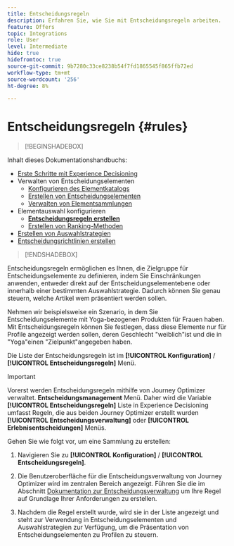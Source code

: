 ```yaml
---
title: Entscheidungsregeln
description: Erfahren Sie, wie Sie mit Entscheidungsregeln arbeiten.
feature: Offers
topic: Integrations
role: User
level: Intermediate
hide: true
hidefromtoc: true
source-git-commit: 9b7280c33ce8238b54f7fd1865545f865ffb72ed
workflow-type: tm+mt
source-wordcount: '256'
ht-degree: 8%

---
```


# Entscheidungsregeln {#rules}

>[!BEGINSHADEBOX]

Inhalt dieses Dokumentationshandbuchs:

* [Erste Schritte mit Experience Decisioning](gs-experience-decisioning.md)
* Verwalten von Entscheidungselementen
   * [Konfigurieren des Elementkatalogs](catalogs.md)
   * [Erstellen von Entscheidungselementen](items.md)
   * [Verwalten von Elementsammlungen](collections.md)
* Elementauswahl konfigurieren
   * **[Entscheidungsregeln erstellen](rules.md)**
   * [Erstellen von Ranking-Methoden](ranking.md)
* [Erstellen von Auswahlstrategien](selection-strategies.md)
* [Entscheidungsrichtlinien erstellen](create-decision.md)

>[!ENDSHADEBOX]

Entscheidungsregeln ermöglichen es Ihnen, die Zielgruppe für Entscheidungselemente zu definieren, indem Sie Einschränkungen anwenden, entweder direkt auf der Entscheidungselementebene oder innerhalb einer bestimmten Auswahlstrategie. Dadurch können Sie genau steuern, welche Artikel wem präsentiert werden sollen.

Nehmen wir beispielsweise ein Szenario, in dem Sie Entscheidungselemente mit Yoga-bezogenen Produkten für Frauen haben. Mit Entscheidungsregeln können Sie festlegen, dass diese Elemente nur für Profile angezeigt werden sollen, deren Geschlecht &quot;weiblich&quot;ist und die in &quot;Yoga&quot;einen &quot;Zielpunkt&quot;angegeben haben.

Die Liste der Entscheidungsregeln ist im **[!UICONTROL Konfiguration]** / **[!UICONTROL Entscheidungsregeln]** Menü.

<!--![](assets/decision-rules-list.png)-->

>[!IMPORTANT]
>
>Vorerst werden Entscheidungsregeln mithilfe von Journey Optimizer verwaltet. **Entscheidungsmanagement** Menü. Daher wird die Variable **[!UICONTROL Entscheidungsregeln]** Liste in Experience Decisioning umfasst Regeln, die aus beiden Journey Optimizer erstellt wurden **[!UICONTROL Entscheidungsverwaltung]** oder **[!UICONTROL Erlebnisentscheidungen]** Menüs.

Gehen Sie wie folgt vor, um eine Sammlung zu erstellen:

1. Navigieren Sie zu **[!UICONTROL Konfiguration]** / **[!UICONTROL Entscheidungsregeln]**.
1. Die Benutzeroberfläche für die Entscheidungsverwaltung von Journey Optimizer wird im zentralen Bereich angezeigt. Führen Sie die im Abschnitt [Dokumentation zur Entscheidungsverwaltung](../offers/offer-library/creating-decision-rules.md) um Ihre Regel auf Grundlage Ihrer Anforderungen zu erstellen.

1. Nachdem die Regel erstellt wurde, wird sie in der Liste angezeigt und steht zur Verwendung in Entscheidungselementen und Auswahlstrategien zur Verfügung, um die Präsentation von Entscheidungselementen zu Profilen zu steuern.
